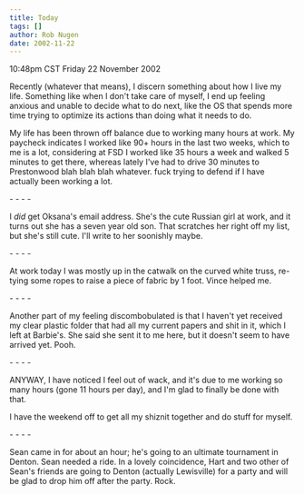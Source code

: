 ```yaml
---
title: Today
tags: []
author: Rob Nugen
date: 2002-11-22
---
```


<p class=date>10:48pm CST Friday 22 November 2002</p>

<p>Recently (whatever that means), I discern something about how I
live my life.  Something like when I don't take care of myself, I end
up feeling anxious and unable to decide what to do next, like the OS
that spends more time trying to optimize its actions than doing what
it needs to do.</p>

<p>My life has been thrown off balance due to working many hours at
work.  My paycheck indicates I worked like 90+ hours in the last two
weeks, which to me is a lot, considering at FSD I worked like 35 hours
a week and walked 5 minutes to get there, whereas lately I've had to
drive 30 minutes to Prestonwood blah blah blah whatever.  fuck trying
to defend if I have actually been working a lot.</p>

<p>- - - -</p>

<p>I <em>did</em> get Oksana's email address.  She's the cute Russian
girl at work, and it turns out she has a seven year old son.  That
scratches her right off my list, but she's still cute.  I'll write to
her soonishly maybe.</p>

<p>- - - -</p>

<p>At work today I was mostly up in the catwalk on the curved white
truss, re-tying some ropes to raise a piece of fabric by 1 foot.
Vince helped me.</p>

<p>- - - -</p>

<p>Another part of my feeling discombobulated is that I haven't yet
received my clear plastic folder that had all my current papers and
shit in it, which I left at Barbie's.  She said she sent it to me
here, but it doesn't seem to have arrived yet.  Pooh.</p>

<p>- - - -</p>

<p>ANYWAY, I have noticed I feel out of wack, and it's due to me
working so many hours (gone 11 hours per day), and I'm glad to finally
be done with that.</p>

<p>I have the weekend off to get all my shiznit together and do stuff
for myself.</p>

<p>- - - -</p>

<p>Sean came in for about an hour; he's going to an ultimate
tournament in Denton.  Sean needed a ride.  In a lovely coincidence,
Hart and two other of Sean's friends are going to Denton (actually
Lewisville) for a party and will be glad to drop him off after the
party.  Rock.</p>
